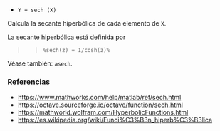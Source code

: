 - `Y = sech (X)`

Calcula la secante hiperbólica de cada elemento de `X`.

La secante hiperbólica está definida por

> > `%sech(z) = 1/cosh(z)%`

Véase también: `asech`.

### Referencias

- https://www.mathworks.com/help/matlab/ref/sech.html
- https://octave.sourceforge.io/octave/function/sech.html
- https://mathworld.wolfram.com/HyperbolicFunctions.html
- https://es.wikipedia.org/wiki/Funci%C3%B3n_hiperb%C3%B3lica
